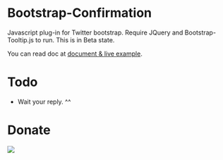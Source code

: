 Bootstrap-Confirmation
======================

Javascript plug-in for Twitter bootstrap. Require JQuery and Bootstrap-Tooltip.js to run. This is in Beta state.

You can read doc at <a href="http://ethaizone.github.io/Bootstrap-Confirmation">document & live example</a>.

Todo
====

- Wait your reply. ^^

Donate
====
<a href="#"><img src="https://www.paypalobjects.com/en_US/i/btn/btn_donateCC_LG.gif"></a>
